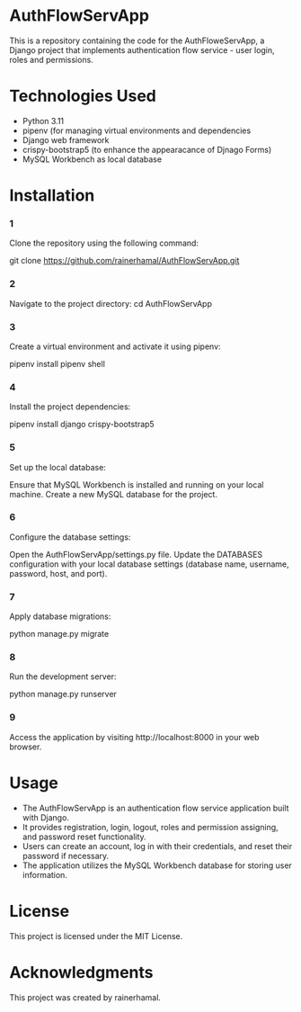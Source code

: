 # AuthFlowServApp
 This is a repository containing the code for the AuthFloweServApp, a Django project that implements authentication flow service - user login, roles and permissions.

 <h1>Technologies Used</h1>
 <ul>
  <li>Python 3.11</li>
  <li>pipenv (for managing virtual environments and dependencies</li>
  <li>Django web framework</li>
  <li>crispy-bootstrap5 (to enhance the appearacance of Djnago Forms)</li>
  <li>MySQL Workbench as local database</li>
 </ul>

 <h1>Installation</h1>
 <h3>1</h3>Clone the repository using the following command:
 
git clone https://github.com/rainerhamal/AuthFlowServApp.git

<h3>2</h3>Navigate to the project directory:
cd AuthFlowServApp

<h3>3</h3>Create a virtual environment and activate it using pipenv:

pipenv install
pipenv shell

<h3>4</h3>Install the project dependencies:

pipenv install django crispy-bootstrap5

<h3>5</h3>Set up the local database:

Ensure that MySQL Workbench is installed and running on your local machine.
Create a new MySQL database for the project.

<h3>6</h3>Configure the database settings:

Open the AuthFlowServApp/settings.py file.
Update the DATABASES configuration with your local database settings (database name, username, password, host, and port).

<h3>7</h3>Apply database migrations:

python manage.py migrate

<h3>8</h3>Run the development server:

python manage.py runserver

<h3>9</h3>Access the application by visiting http://localhost:8000 in your web browser.

<h1>Usage</h1>
<ul>
 <li>The AuthFlowServApp is an authentication flow service application built with Django.</li>
 <li>It provides registration, login, logout, roles and permission assigning, and password reset functionality.</li>
 <li>Users can create an account, log in with their credentials, and reset their password if necessary.</li>
 <li>The application utilizes the MySQL Workbench database for storing user information.</li>
</ul>

<h1>License</h1>
This project is licensed under the MIT License.

<h1>Acknowledgments</h1>
This project was created by rainerhamal.
